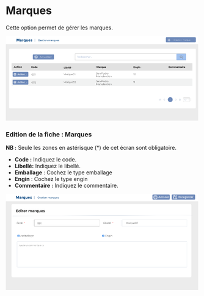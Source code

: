 # Marques

Cette option permet de gérer les marques.&#x20;

![](../../../.gitbook/assets/marque-home.PNG)

### **Edition de la fiche :** Marques

**NB :** Seule les zones en astérisque (\*) de cet écran sont obligatoire.

* **Code :** Indiquez le code.
* **Libellé:** Indiquez le libellé.
* **Emballage** : Cochez le type emballage
* **Engin** : Cochez le type engin&#x20;
* **Commentaire :** Indiquez le commentaire.

![](<../../../.gitbook/assets/marque-edit (1).PNG>)
